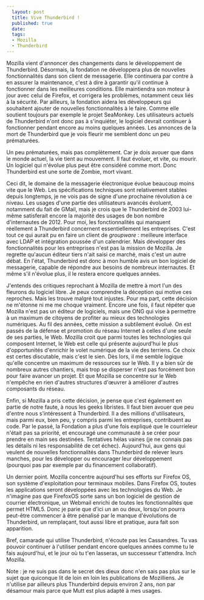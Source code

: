 ```yaml
---
  layout: post
  title: Vive Thunderbird !
  published: true
  date: 
  tags:
  - Mozilla
  - Thunderbird
---
```


Mozilla vient d'annoncer des changements dans le développement de Thunderbird. Désormais, la fondation ne développera plus de nouvelles fonctionnalités dans son client de messagerie. Elle continuera par contre à en assurer la maintenance, c'est à dire à garantir qu'il continue à fonctionner dans les meilleures conditions. Elle maintiendra son moteur à jour avec celui de Firefox, et corrigera les problèmes, notamment ceux liés à la sécurité. Par ailleurs, la fondation aidera les développeurs qui souhaitent ajouter de nouvelles fonctionnalités à le faire. Comme elle soutient toujours par exemple le projet SeaMonkey. Les utilisateurs actuels de Thunderbird n'ont donc pas à s'inquiéter, le logiciel devrait continuer à fonctionner pendant encore au moins quelques années. Les annonces de la mort de Thunderbird que je vois fleurir me semblent donc un peu prématurées.

Un peu prématurées, mais pas complètement. Car je dois avouer que dans le monde actuel, la vie tient au mouvement. Il faut évoluer, et vite, ou mourir. Un logiciel qui n'évolue plus peut être considéré comme mort. Donc Thunderbird est une sorte de Zombie, mort vivant.

Ceci dit, le domaine de la messagerie électronique évolue beaucoup moins vite que le Web. Les spécifications techniques sont relativement stables depuis longtemps, je ne vois pas de signe d'une prochaine révolution à ce niveau. Les usages d'une partie des utilisateurs avancés évoluent, notamment du fait de GMail, mais je crois que le Thunderbird de 2003 lui-même satisferait encore la majorité des usages de bon nombre d'internautes de 2012. Pour moi, les fonctionnalités qui manquent réellement à Thunderbird concernent essentiellement les entreprises. C'est tout ce qui aurait pu en faire un client de *groupware* : meilleure interface avec LDAP et intégration poussée d'un calendrier. Mais développer des fonctionnalités pour les entreprises n'est pas la mission de Mozilla. Je regrette qu'aucun éditeur tiers n'ait saisi ce marché, mais c'est un autre débat. En l'état, Thunderbird est donc à mon humble avis un bon logiciel de messagerie, capable de répondre aux besoins de nombreux internautes. Et même s'il n'évolue plus, il le restera encore quelques années.

J'entends des critiques reprochant à Mozilla de mettre à mort l'un des fleurons du logiciel libre. Je peux comprendre la déception qui motive ces reproches. Mais les trouve malgré tout injustes. Pour ma part, cette décision ne m'étonne ni me me choque vraiment. Encore une fois, il faut répéter que Mozilla n'est pas un éditeur de logiciels, mais une ONG qui vise à permettre à un maximum de citoyens de profiter au mieux des technologies numériques. Au fil des années, cette mission a subtilement évolué. On est passés de la défense et promotion du réseau Internet à celles d'une seule de ses parties, le Web. Mozilla croit que parmi toutes les technologies qui composent Internet, le Web est celle qui présente aujourd'hui le plus d'opportunités d'enrichir le volet numérique de la vie des terriens. Ce choix est certes discutable, mais c'est le sien. Dès lors, il me semble logique qu'elle concentre un maximum de ressources sur le Web. Il y a bien sûr de nombreux autres chantiers, mais trop se disperser n'est pas forcément bon pour faire avancer un projet. Et que Mozilla se concentre sur le Web n'empêche en rien d'autres structures d'œuvrer à améliorer d'autres composants du réseau.

Enfin, si Mozilla a pris cette décision, je pense que c'est également en partie de notre faute, à nous les geeks libristes. Il faut bien avouer que peu d'entre nous s'intéressent à Thunderbird. Il a des millions d'utilisateurs, mais parmi eux, bien peu, y compris parmi les entreprises, contribuent au code. Par le passé, la Fondation a plus d'une fois expliqué que le courrieleur n'était pas sa priorité, et encouragé une communauté à se créer pour prendre en main ses destinées. Tentatives hélas vaines (je ne connais pas les détails ni les responsabilité de cet échec). Aujourd'hui, aux gens qui veulent de nouvelles fonctionnalités dans Thunderbird de relever leurs manches, pour les développer ou encourager leur développement (pourquoi pas par exemple par du financement collaboratif).

Un dernier point. Mozilla concentre aujourd'hui ses efforts sur Firefox OS, son système d'exploitation pour terminaux mobiles. Dans Firefox OS, toutes les applications seront développées avec les technologies du Web. Je n'imagine pas que FirefoxOS sorte sans un bon logiciel de gestion de courrier électronique, un Webmail enrichi de toutes les fonctionnalités que permet HTML5. Donc je parie que d'ici un an ou deux, lorsqu'on pourra peut-être commencer à être pénalisé par le manque d'évolutions de Thunderbird, un remplaçant, tout aussi libre et pratique, aura fait son apparition.

Bref, camarade qui utilise Thunderbird, n'écoute pas les Cassandres. Tu vas pouvoir continuer à l'utiliser pendant encore quelques années comme tu le fais aujourd'hui, et le jour où tu t'en lasseras, un successeur t'attendra. Inch Mozilla.

Note : je ne suis pas dans le secret des dieux donc n'en sais pas plus sur le sujet que quiconque lit de loin en loin les publications de Mozilliens. Je n'utilise par ailleurs plus Thunderbird depuis environ 2 ans, non par désamour mais parce que Mutt est plus adapté à mes usages.
